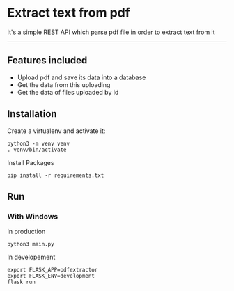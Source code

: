 # Extract text from pdf 

It's a simple REST API which parse pdf file in order to extract text from it 

***

## Features included 

 - Upload pdf and save its data into a database
 - Get the data from this uploading 
 - Get the data of files uploaded by id 

## Installation 

Create a virtualenv and activate it:

```shell
python3 -m venv venv
. venv/bin/activate
```
Install Packages 

```shell
pip install -r requirements.txt
```
## Run 

### With Windows

In production 

```shell
python3 main.py
```
In developement 

```shell
export FLASK_APP=pdfextractor
export FLASK_ENV=development
flask run
```


